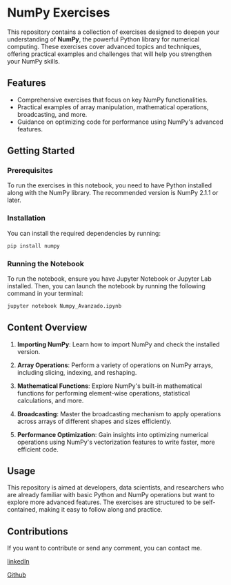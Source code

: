 
# NumPy Exercises

This repository contains a collection of exercises designed to deepen your understanding of **NumPy**, the powerful Python library for numerical computing. These exercises cover advanced topics and techniques, offering practical examples and challenges that will help you strengthen your NumPy skills.

## Features

- Comprehensive exercises that focus on key NumPy functionalities.
- Practical examples of array manipulation, mathematical operations, broadcasting, and more.
- Guidance on optimizing code for performance using NumPy's advanced features.

## Getting Started

### Prerequisites

To run the exercises in this notebook, you need to have Python installed along with the NumPy library. The recommended version is NumPy 2.1.1 or later.

### Installation

You can install the required dependencies by running:

```bash
pip install numpy
```

### Running the Notebook

To run the notebook, ensure you have Jupyter Notebook or Jupyter Lab installed. Then, you can launch the notebook by running the following command in your terminal:

```bash
jupyter notebook Numpy_Avanzado.ipynb
```

## Content Overview

1. **Importing NumPy**: Learn how to import NumPy and check the installed version.

2. **Array Operations**: Perform a variety of operations on NumPy arrays, including slicing, indexing, and reshaping.

3. **Mathematical Functions**: Explore NumPy's built-in mathematical functions for performing element-wise operations, statistical calculations, and more.
4. **Broadcasting**: Master the broadcasting mechanism to apply operations across arrays of different shapes and sizes efficiently.

5. **Performance Optimization**: Gain insights into optimizing numerical operations using NumPy's vectorization features to write faster, more efficient code.

## Usage
This repository is aimed at developers, data scientists, and researchers who are already familiar with basic Python and NumPy operations but want to explore more advanced features. The exercises are structured to be self-contained, making it easy to follow along and practice.

## Contributions
If you want to contribute or send any comment, you can contact me.

[linkedIn](https://www.linkedin.com/in/rosaliagonzalezcaviedes/)

[Github](https://github.com/liagcaviedes/)



